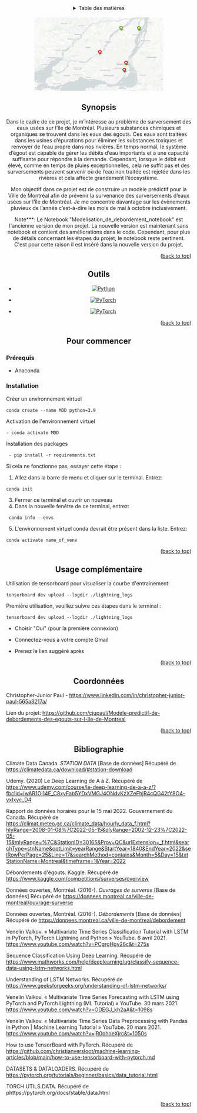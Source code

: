 <div align="center">
<!-- TABLE DES MATIÈRES -->
<details>
  <summary>Table des matières</summary>
  <ol>
    <li>
      <a href="#synopsis">Synopsis</a>
    <li>
      <a href="#outils">Outils</a>
      </ul>
    <li>
      <a href="#pour commencer">Pour commencer</a>
      <ul>
        <li><a href="#Prérequis">Prérequis</a></li>
        <li><a href="#installation">Installation</a></li>
        <li><a href="#démarrage">Démarrage</a></li>
      </ul>
    </li>
    <li><a href="#usage complémentaire">Usage complémentaire</a></li>
    <li><a href="#coordonnées">Coordonnées</a></li>
    <li><a href="#bibliographie">Bibliographie</a></li>
  </ol>
</details>

<!-- PROJECT LOGO -->
<br />
<div align="center">
  <a>
    <img src="autres\Capture.PNG" alt="Logo" width="350" height="200">
  </a>

<!-- SYNOPSIS -->
## Synopsis

Dans le cadre de ce projet, je m’intéresse au problème de surversement des eaux usées sur l'île de Montréal. Plusieurs substances chimiques et organiques se trouvent dans les eaux des égouts. Ces eaux sont traitées dans les usines d’épurations pour éliminer les substances toxiques et renvoyer de l’eau propre dans nos rivières. En temps normal, le système d’égout est capable de gérer les débits d’eau importants et a une capacité suffisante pour répondre à la demande. Cependant, lorsque le débit est élevé, comme en temps de pluies exceptionnelles, cela ne suffit pas et des surversements peuvent survenir où de l’eau non traitée est rejetée dans les rivières et cela affecte grandement l’écosystème.

Mon objectif dans ce projet est de construire un modèle prédictif pour la Ville de Montréal afin de prévenir la survenance des surversements d’eaux usées sur l’île de Montréal. Je me concentre davantage sur les évènements pluvieux de l’année c’est-à-dire les mois de mai à octobre inclusivement.

Note***: Le Notebook "Modelisation_de_debordement_notebook" est l'ancienne version de mon projet. La nouvelle version est maintenant sans notebook et contient des améliorations dans le code. Cependant, pour plus de détails concernant les étapes du projet, le notebook reste pertinent. C'est pour cette raison il est inséré dans la nouvelle version du projet.

<p align="right">(<a href="#readme-top">back to top</a>)</p>

## Outils

* <a href="https://www.python.org/"><img src="https://www.python.org/static/community_logos/python-logo-master-v3-TM.png" alt="Python" style="width:100px;height:50px;"></a>

* <a href="https://pytorch.org/"><img src="https://www.vectorlogo.zone/logos/pytorch/pytorch-icon.svg" alt="PyTorch" style="width:100px;height:50px;"></a>

* <a href="https://www.pytorchlightning.ai/index.html"><img src="https://upload.wikimedia.org/wikipedia/commons/b/b1/PyTorch_Lightning_Logo.png" alt="PyTorch" style="width:100px;height:50px;"></a>

<p align="right">(<a href="#readme-top">back to top</a>)</p>

<div align="center">

## Pour commencer

<div align="left">

### Prérequis

* Anaconda

### Installation

Créer un environnement virtuel
```
conda create --name MDD python=3.9
```
Activation de l'environnement virtuel
```
- conda activate MDD
```
Installation des packages
```
 - pip install -r requirements.txt
```
Si cela ne fonctionne pas, essayer cette étape :

  1. Allez dans la barre de menu et cliquer sur le terminal. Entrez: 
  ```
  conda init
  ```
  3. Fermer ce terminal et ouvrir un nouveau
  4. Dans la nouvelle fenêtre de ce terminal, entrez:
  ```
   conda info --envs
  ```
  5. L'environnement virtuel conda devrait être présent dans la liste. Entrez:
 ```
 conda activate name_of_venv
 ```
<p align="right">(<a href="#readme-top">back to top</a>)</p>


<div align="center">

## Usage complémentaire

<div align="left">
Utilisation de tensorboard pour visualiser la courbe d'entrainement:

  ```
  tensorboard dev upload --logdir ./lightning_logs
  ```
Première utilisation, veuillez suivre ces étapes dans le terminal :

  ```
  tensorboard dev upload --logdir ./lightning_logs
  ```
  
  - Choisir "Oui" (pour la première connexion)

  - Connectez-vous à votre compte Gmail

  - Prenez le lien suggéré après

<p align="right">(<a href="#readme-top">back to top</a>)</p>

<div align="center">

## Coordonnées

<div align="left">

Christopher-Junior Paul - https://www.linkedin.com/in/christopher-junior-paul-565a3217a/

Lien du projet: https://github.com/cjupaul/Modele-predictif-de-debordements-des-egouts-sur-l-Ile-de-Montreal

<p align="right">(<a href="#readme-top">back to top</a>)</p>

<div align="center">

## Bibliographie

<div align="left">

Climate Data Canada. *STATION DATA* [Base de données] Récupéré de https://climatedata.ca/download/#station-download

Udemy. (2020) Le Deep Learning de A à Z. Récupéré de https://www.udemy.com/course/le-deep-learning-de-a-a-z/?fbclid=IwAR1Oj14E_C8xyFab5YDxVMGJ4ONdvKzXZeFhjR4cQG42tY8O4-yxIxyc_D4

Rapport de données horaires pour le 15 mai 2022. Gouvernement du Canada. Récupéré de https://climat.meteo.gc.ca/climate_data/hourly_data_f.html?hlyRange=2008-01-08%7C2022-05-15&dlyRange=2002-12-23%7C2022-05-15&mlyRange=%7C&StationID=30165&Prov=QC&urlExtension=_f.html&searchType=stnName&optLimit=yearRange&StartYear=1840&EndYear=2022&selRowPerPage=25&Line=17&searchMethod=contains&Month=5&Day=15&txtStationName=Montreal&timeframe=1&Year=2022

Débordements d'égouts. Kaggle. Récupéré de https://www.kaggle.com/competitions/surverses/overview

Données ouvertes, Montréal. (2016-). *Ouvrages de surverse* [Base de données] Récupéré de https://donnees.montreal.ca/ville-de-montreal/ouvrage-surverse

Données ouvertes, Montréal. (2016-). *Débordements* [Base de données] Récupéré de https://donnees.montreal.ca/ville-de-montreal/debordement

Venelin Valkov. « Multivariate Time Series Classification Tutorial with LSTM in PyTorch, PyTorch Lightning and Python » YouTube. 6 avril 2021. https://www.youtube.com/watch?v=PCgrgHgy26c&t=275s

Sequence Classification Using Deep Learning. Récupéré de https://www.mathworks.com/help/deeplearning/ug/classify-sequence-data-using-lstm-networks.html

Understanding of LSTM Networks. Récupéré de https://www.geeksforgeeks.org/understanding-of-lstm-networks/

Venelin Valkov. « Multivariate Time Series Forecasting with LSTM using PyTorch and PyTorch Lightning (ML Tutorial) » YouTube. 30 mars 2021. https://www.youtube.com/watch?v=ODEGJ_kh2aA&t=1098s

Venelin Valkov. « Multivariate Time Series Data Preprocessing with Pandas in Python | Machine Learning Tutorial » YouTube. 20 mars 2021. https://www.youtube.com/watch?v=jR0phoeXjrc&t=1050s

How to use TensorBoard with PyTorch. Récupéré de https://github.com/christianversloot/machine-learning-articles/blob/main/how-to-use-tensorboard-with-pytorch.md

DATASETS & DATALOADERS. Récupéré de https://pytorch.org/tutorials/beginner/basics/data_tutorial.html

TORCH.UTILS.DATA. Récupéré de phttps://pytorch.org/docs/stable/data.html

<p align="right">(<a href="#readme-top">back to top</a>)</p>